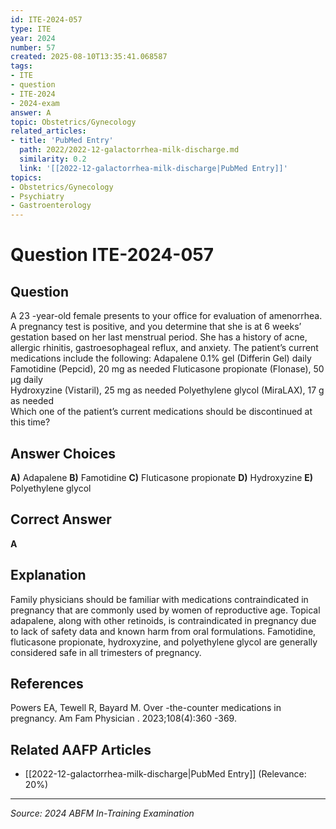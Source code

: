 ```yaml
---
id: ITE-2024-057
type: ITE
year: 2024
number: 57
created: 2025-08-10T13:35:41.068587
tags:
- ITE
- question
- ITE-2024
- 2024-exam
answer: A
topic: Obstetrics/Gynecology
related_articles:
- title: 'PubMed Entry'
  path: 2022/2022-12-galactorrhea-milk-discharge.md
  similarity: 0.2
  link: '[[2022-12-galactorrhea-milk-discharge|PubMed Entry]]'
topics:
- Obstetrics/Gynecology
- Psychiatry
- Gastroenterology
---
```


# Question ITE-2024-057

## Question
A 23 -year-old female presents to your office for evaluation of amenorrhea. A pregnancy test is 
positive, and you determine that she is at 6 weeks’ gestation based on her last menstrual period. She 
has a history of acne, allergic rhinitis, gastroesophageal reflux, and anxiety. The patient’s current 
medications include the following: 
Adapalene 0.1% gel (Differin Gel) daily  
Famotidine (Pepcid), 20 mg as needed 
Fluticasone propionate (Flonase), 50 μg daily  
Hydroxyzine (Vistaril), 25 mg as needed 
Polyethylene glycol (MiraLAX), 17 g as needed  
Which one of the patient’s current medications should be discontinued at this time?

## Answer Choices
**A)** Adapalene
**B)** Famotidine
**C)** Fluticasone propionate
**D)** Hydroxyzine
**E)** Polyethylene glycol

## Correct Answer
**A**

## Explanation
Family physicians should be familiar with medications contraindicated in pregnancy that are commonly used by women of reproductive age. Topical adapalene, along with other retinoids, is contraindicated in pregnancy due to lack of safety data and known harm from oral formulations. Famotidine, fluticasone propionate, hydroxyzine, and polyethylene glycol are generally considered safe in all trimesters of pregnancy.

## References
Powers EA, Tewell R, Bayard M. Over -the-counter medications in pregnancy. Am Fam Physician . 2023;108(4):360 -369.

## Related AAFP Articles
- [[2022-12-galactorrhea-milk-discharge|PubMed Entry]] (Relevance: 20%)

---
*Source: 2024 ABFM In-Training Examination*